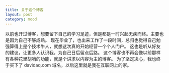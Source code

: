 ```yaml
---
title: 关于这个博客
layout: post
category: mood
---
```


以前也开过博客，想要留下自己的学习足迹，但是都是一时兴起无疾而终。主要也是因为自己不够成熟。
现在毕业了，也出来工作了一段时间，总归也觉得自己勉强算得上是个技术牛人，就想这次真的开始经营一个个人门户。
这也是听从好友的建议，让更多人认识我，为自己日后留点后路。
这个博客也不再会像以前那样有各种花里胡哨的功能，就是个讲求以内容为主的博客。
为了坚定决心，我也终于买下了 davidaq.com 域名，以后这里就是我在互联网上的家。
